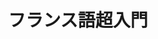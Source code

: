 ---
title: "フランス語超入門" 
publishDate: 2025-08-24
excerpt: "第8講　あいさつ"
image: '~/assets/images/monkey.png'
category: "フランス語超入門"
tags:
- フランス語
- あいさつ
---